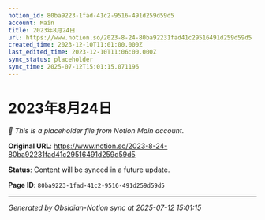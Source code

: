 ```yaml
---
notion_id: 80ba9223-1fad-41c2-9516-491d259d59d5
account: Main
title: 2023年8月24日
url: https://www.notion.so/2023-8-24-80ba92231fad41c29516491d259d59d5
created_time: 2023-12-10T11:01:00.000Z
last_edited_time: 2023-12-10T11:06:00.000Z
sync_status: placeholder
sync_time: 2025-07-12T15:01:15.071196
---
```


# 2023年8月24日

*🔄 This is a placeholder file from Notion Main account.*

**Original URL**: https://www.notion.so/2023-8-24-80ba92231fad41c29516491d259d59d5

**Status**: Content will be synced in a future update.

**Page ID**: `80ba9223-1fad-41c2-9516-491d259d59d5`

---

*Generated by Obsidian-Notion sync at 2025-07-12 15:01:15*
